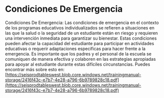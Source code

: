 # Condiciones De Emergencia
Condiciones De Emergencia: Las condiciones de emergencia en el contexto de los programas educativos individualizados se refieren a situaciones en las que la salud o la seguridad de un estudiante están en riesgo y requieren una intervención inmediata para garantizar su bienestar. Estas condiciones pueden afectar la capacidad del estudiante para participar en actividades educativas o requerir adaptaciones específicas para hacer frente a la emergencia. Es importante que los padres y el personal de la escuela se comuniquen de manera efectiva y colaboren en las estrategias apropiadas para apoyar al estudiante durante estas difíciles circunstancias.
Puedes encontrar más sobre esto en: [https://seisprodtableswest.blob.core.windows.net/trainingmanual-storage/2416f43c-e7b7-4e28-a796-6b9789828c18.pdf](https://seisprodtableswest.blob.core.windows.net/trainingmanual-storage/2416f43c-e7b7-4e28-a796-6b9789828c18.pdf)